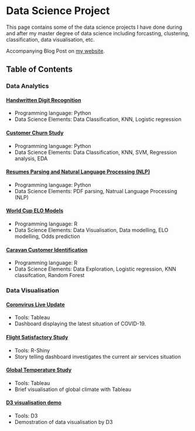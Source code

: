 # Data Science Project
This page contains some of the data science projects I have done during and after my master degree of data science including forcasting, clustering, classification, data visualisation, etc. 

Accompanying Blog Post on [my website](https://tommylamwc.wixsite.com/tommylam).


## Table of Contents

### Data Analytics

 #### [Handwritten Digit Recognition](https://github.com/tommy539/Data-Science-Project/tree/master/Handwritten%20Digit%20Recognition)
- Programming language: Python
- Data Science Elements: Data Classification, KNN, Logistic regression

 #### [Customer Churn Study](https://github.com/tommy539/Data-Science-Project/tree/master/Customer%20Churn%20Study)
- Programming language: Python
- Data Science Elements: Data Classification, KNN, SVM, Regression analysis, EDA

 #### [Resumes Parsing and Natural Language Processing (NLP)](https://github.com/tommy539/Data-Science-Project/tree/master/Resumes%20Parsing%20and%20Natural%20Language%20Processing%20(NLP))
- Programming language: Python
- Data Science Elements: PDF parsing, Natrual Language Processing (NLP)

 #### [World Cup ELO Models](https://github.com/tommy539/Data-Science-Project/blob/master/World%20Cup%202018%20prediction/)
- Programming language: R
- Data Science Elements: Data Visualisation, Data modelling, ELO modelling, Odds prediction

 #### [Caravan Customer Identification](https://github.com/tommy539/Data-Science-Project/tree/master/Caravan%20customer%20identification)

- Programming language: R
- Data Science Elements: Data Exploration, Logistic regression, KNN classifcation, Random Forest


### Data Visualisation

 #### [Coronvirus Live Update](https://tommylamwc.wixsite.com/tommylam/coronavirus-live-update)
 - Tools: Tableau
 - Dashboard displaying the latest situation of COVID-19.

 #### [Flight Satisfactory Study](https://github.com/tommy539/Data-Science-Project/tree/master/Flight%20satisfactory%20study)
- Tools: R-Shiny
- Story telling dashboard investigates the current air services situation

 #### [Global Temperature Study](https://github.com/tommy539/Data-Science-Project/tree/master/Global%20Temperature%20Study)
- Tools: Tableau
- Brief visualisation of global climate with Tableau

 #### [D3 visualisation demo](https://tommy539.github.io/D3-demo/)
- Tools: D3
- Demostration of data visualisation by D3


